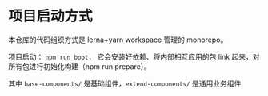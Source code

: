 # 项目启动方式

本仓库的代码组织方式是 lerna+yarn workspace 管理的 monorepo。

项目启动：
`npm run boot`，
它会安装好依赖、将内部相互应用的包 link 起来，对所有包进行初始化构建（npm run prepare）。

其中 `base-components/` 是基础组件，`extend-components/` 是通用业务组件
